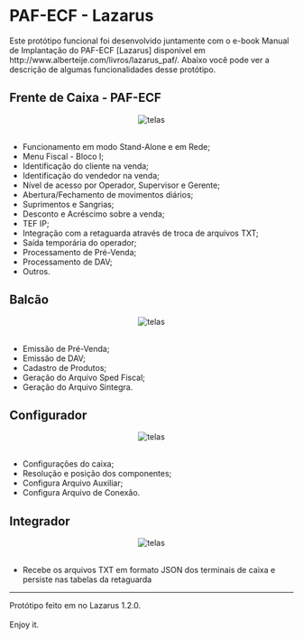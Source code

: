 <html>
<h1>PAF-ECF - Lazarus</h1>
						Este protótipo funcional foi desenvolvido juntamente com o e-book 
            Manual de Implantação do PAF-ECF [Lazarus] disponível em http://www.alberteije.com/livros/lazarus_paf/. Abaixo você pode ver a descrição de algumas funcionalidades desse protótipo. 
						<br />
						<h2>Frente de Caixa - PAF-ECF</h2>
							<center>
								<img src="http://www.alberteije.com/images/telas/lazarus_073.jpg" alt="telas" />
							</center>
							<br />
							<ul>
								<li>Funcionamento em modo Stand-Alone e em Rede;</li>
								<li>Menu Fiscal - Bloco I;</li>
								<li>Identificação do cliente na venda;</li>
								<li>Identificação do vendedor na venda;</li>
								<li>Nível de acesso por Operador, Supervisor e Gerente;</li>
								<li>Abertura/Fechamento de movimentos diários;</li>
								<li>Suprimentos e Sangrias;</li>
								<li>Desconto e Acréscimo sobre a venda;</li>
								<li>TEF IP;</li>
								<li>Integração com a retaguarda através de troca de arquivos TXT;</li>
								<li>Saída temporária do operador;</li>
								<li>Processamento de Pré-Venda;</li>
								<li>Processamento de DAV;</li>
								<li>Outros.</li>
							</ul>						<h2>Balcão</h2>
							<center>
								<img src="http://www.alberteije.com/images/telas/lazarus_balcao.png" alt="telas" />
							</center>
							<br />
							<ul>
								<li>Emissão de Pré-Venda;</li>
								<li>Emissão de DAV;</li>
								<li>Cadastro de Produtos;</li>
								<li>Geração do Arquivo Sped Fiscal;</li>
								<li>Geração do Arquivo Sintegra.</li>
							</ul>
              <h2>Configurador</h2>
							<center>
								<img src="http://www.alberteije.com/images/telas/lazarus_121.png" alt="telas" />
							</center>
							<br />
							<ul>
								<li>Configurações do caixa;</li>
								<li>Resolução e posição dos componentes;</li>
								<li>Configura Arquivo Auxiliar;</li>
								<li>Configura Arquivo de Conexão.</li>
							</ul>		
              <h2>Integrador</h2>
							<center>
								<img src="http://www.alberteije.com/images/telas/lazarus_128.jpg" alt="telas" />
							</center>
							<br />
							<ul>
								<li>Recebe os arquivos TXT em formato JSON dos terminais de caixa e persiste nas tabelas da retaguarda</li>
							</ul>						
              <hr />
						Protótipo feito em no Lazarus 1.2.0.
						<br /><br /> Enjoy it.
</html>

